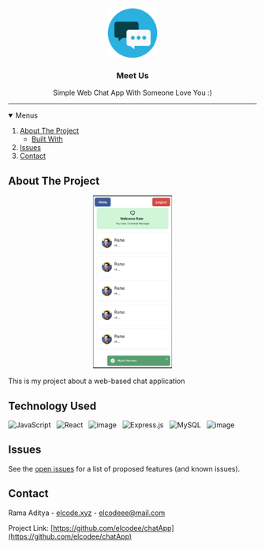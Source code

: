 <!-- PROJECT LOGO -->
<br />
<p align="center">
  <a href="https://github.com/elcodee/chatApp">
    <img src="/chatAppIcon.png" alt="Logo" width="100" height="100">
  </a>

  <h3 align="center">Meet Us</h3>

  <p align="center">
    Simple Web Chat App With Someone Love You :)
  </p>
</p>

<hr />

<!-- MENU -->
<details open="open">
  <summary>Menus</summary>
  <ol>
    <li>
      <a href="#about-the-project">About The Project</a>
      <ul>
        <li><a href="#technology-used">Built With</a></li>
      </ul>
    </li>
    <li><a href="#issues">Issues</a></li>
    <li><a href="#contact">Contact</a></li>
  </ol>
</details>

<!-- ABOUT THE PROJECT -->

## About The Project

<a href="https://github.com/elcodee/chatApp">
  <center>
    <img src="/mainScreen.png" alt="Logo" width="auto" height="350">
  </center>
  </a>

This is my project about a web-based chat application

## Technology Used

![JavaScript](https://img.shields.io/badge/javascript-%23323330.svg?style=for-the-badge&logo=javascript&logoColor=%23F7DF1E) &nbsp; ![React](https://img.shields.io/badge/react-%2320232a.svg?style=for-the-badge&logo=react&logoColor=%2361DAFB) &nbsp; ![image](https://img.shields.io/badge/Bootstrap-563D7C?style=for-the-badge&logo=bootstrap&logoColor=white) &nbsp; ![Express.js](https://img.shields.io/badge/express.js-%23404d59.svg?style=for-the-badge&logo=express&logoColor=%2361DAFB) &nbsp; ![MySQL](https://img.shields.io/badge/mysql-%2300f.svg?style=for-the-badge&logo=mysql&logoColor=white) &nbsp; ![image](https://img.shields.io/badge/Visual_Studio_Code-0078D4?style=for-the-badge&logo=visual%20studio%20code&logoColor=white)

<!-- ROADMAP -->

## Issues

See the [open issues](https://github.com/elcodee/chatApp/issues) for a list of proposed features (and known issues).

<!-- CONTACT -->

## Contact

Rama Aditya - [elcode.xyz](https://elcode.xyz) - elcodeee@mail.com

Project Link: [https://github.com/elcodee/chatApp](https://github.com/elcodee/chatApp)

<!-- MARKDOWN LINKS & BADGE -->

[issues-shield]: https://img.shields.io/github/issues/othneildrew/Best-README-Template.svg?style=for-the-badge
[issues-url]: https://github.com/elcodee/chatApp/issues
[linkedin-shield]: https://img.shields.io/badge/-LinkedIn-black.svg?style=for-the-badge&logo=linkedin&colorB=555
[linkedin-url]: https://www.linkedin.com/in/rmdtya/
